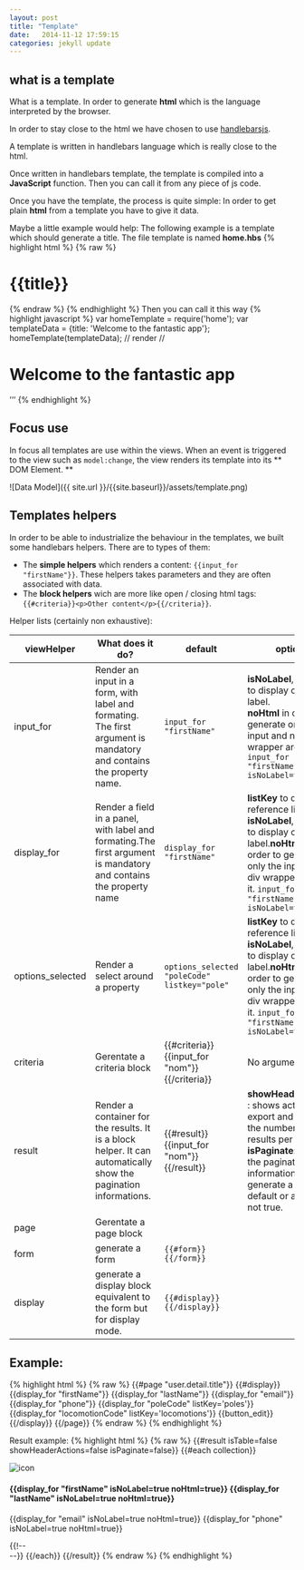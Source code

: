 ```yaml
---
layout: post
title: "Template"
date:   2014-11-12 17:59:15
categories: jekyll update
---
```


## what is a template

What is a template. In order to generate **html** which is the language interpreted by the browser.

In order to stay close to the html we have chosen to use [handlebarsjs](http://handlebarsjs.com).

A template is written in handlebars language which is really close to the html.

Once written in handlebars template, the template is compiled into a  **JavaScript** function. Then you can call it from any piece of js code.

Once you have the template, the process is quite simple:
In order to get plain **html** from a template you have to give it data.

Maybe a little example would help:
The following example is a template which should generate a title. The file template is named **home.hbs** 
{% highlight html %}
{% raw %}
 <h1>{{title}}</h1>
 {% endraw %} 
{% endhighlight %}
Then you can call it this way
{% highlight javascript %}
  var homeTemplate = require('home');
  var templateData = {title: 'Welcome to the fantastic app'}; 
  homeTemplate(templateData); 
  // render 
  //<h1>Welcome to the fantastic app</h1> ’’’
{% endhighlight %}

## Focus use

In focus all templates are use within the views.
When an event is triggered to the view such as `model:change`, the view renders its template into its ** DOM Element. **

![Data Model]({{ site.url }}/{{site.baseurl}}/assets/template.png)

## Templates helpers

In order to be able to industrialize the behaviour in the templates, we built some handlebars helpers.
There are to types of them:
- The **simple helpers** which renders a content: `{{input_for "firstName"}}`. These helpers takes parameters and they are often associated with data.
- The **block helpers** wich are more like open / closing html tags: `{{#criteria}}<p>Other content</p>{{/criteria}}`.

Helper lists (certainly non exhaustive):

| viewHelper       | What does it do?                                                                                                     | default                                       | options                                                                                                                                                                                                                        |
|------------------|----------------------------------------------------------------------------------------------------------------------|-----------------------------------------------|--------------------------------------------------------------------------------------------------------------------------------------------------------------------------------------------------------------------------------|
| input_for        | Render an input in a form, with label and formating. The first argument is mandatory and contains the property name. | `input_for "firstName"`                       | **isNoLabel**, in order to display or not the label.<br />**noHtml** in order to generate only the input and no div wrapper around it. `input_for "firstName" isNoLabel=true`                                                  |
| display_for      | Render a field in a panel, with label and formating.The first argument is mandatory and contains the property name   | `display_for "firstName"`                     |  **listKey** to define the reference list to use <br />**isNoLabel**, in order to display or not the label.**noHtml** in order to generate only the input and no div wrapper around it. `input_for "firstName" isNoLabel=true` |
| options_selected | Render a select around a property                                                                                    | `options_selected "poleCode" listkey="pole"`  | **listKey** to define the reference list to use **isNoLabel**, in order to display or not the label.**noHtml** in order to generate only the input and no div wrapper around it. `input_for "firstName" isNoLabel=true`        |
| criteria         | Gerentate a criteria block                                                                                           | {{#criteria}}{{input_for "nom"}}{{/criteria}} | No arguments.                                                                                                                                                                                                                  |
| result           | Render a container for the results. It is a block helper. It can automatically show the pagination informations.     | {{#result}}{{input_for "nom"}}{{/result}}     | **showHeaderActions** : shows actions for export and change the number of results per page.<br /> **isPaginate**:  shows the pagination informations **isTable**: generate a table by default or an ul if it is not true.      |
| page             | Gerentate a page block                                                                                               |                                               |                                                                                                                                                                                                                                |
| form             | generate a form                                                                                                      | `{{#form}}{{/form}}`                          |                                                                                                                                                                                                                                |
| display          | generate a display block equivalent to the form but for display mode.                                                | `{{#display}}{{/display}}`                    |                                                                                                                                                                                                                                |                                                                                                                                                                                                    |

## Example: 
{% highlight html %}
{% raw %}
{{#page "user.detail.title"}}
  {{#display}}
    {{display_for "firstName"}}
    {{display_for "lastName"}}
    {{display_for "email"}}
    {{display_for "phone"}}
    {{display_for "poleCode" listKey='poles'}}
    {{display_for "locomotionCode" listKey='locomotions'}}
    {{button_edit}}
  {{/display}}
{{/page}}
{% endraw %}
{% endhighlight %}

Result example:
{% highlight html %}
{% raw %}
{{#result isTable=false showHeaderActions=false isPaginate=false}}
  {{#each collection}}
    <div data-id='{{id}}' class="list-group-item {{poleCode}} well">
      <div class="row-picture">
      <img class="circle" src="{{imagePath}}" alt="icon">
     </div>
      <div class="row-content">
          <h4>
            {{display_for "firstName" isNoLabel=true noHtml=true}}
            {{display_for "lastName" isNoLabel=true noHtml=true}}
          </h4>
          <p>
            {{display_for "email" isNoLabel=true noHtml=true}}
            {{display_for "phone" isNoLabel=true noHtml=true}}
          </p>
      </div>
    </div>
    {{!-- <div class="list-group-separator"></div> --}}
  {{/each}}
{{/result}}
{% endraw %}
{% endhighlight %}